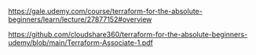 
https://gale.udemy.com/course/terraform-for-the-absolute-beginners/learn/lecture/27877152#overview

https://github.com/cloudshare360/terraform-for-the-absolute-beginners-udemy/blob/main/Terraform-Associate-1.pdf
